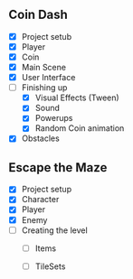 ## Coin Dash
 - [x] Project setub
 - [x] Player
 - [x] Coin
 - [x] Main Scene
 - [x] User Interface 
 - [ ] Finishing up
   - [x] Visual Effects (Tween)
   - [x] Sound
   - [x] Powerups
   - [x] Random Coin animation
  - [x] Obstacles

## Escape the Maze
  - [x] Project setup
  - [x] Character
  - [x] Player
  - [x] Enemy
  - [ ] Creating the level
    - [ ] Items 
    - [ ] TileSets

